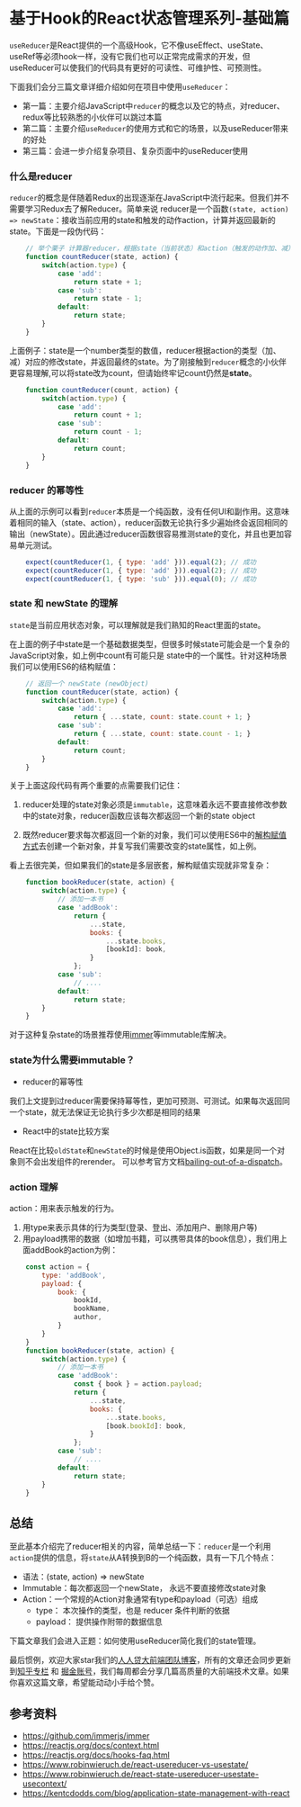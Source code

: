 
# 基于Hook的React状态管理系列-基础篇

`useReducer`是React提供的一个高级Hook，它不像useEffect、useState、useRef等必须hook一样，没有它我们也可以正常完成需求的开发，但useReducer可以使我们的代码具有更好的可读性、可维护性、可预测性。

下面我们会分三篇文章详细介绍如何在项目中使用`useReducer`：

* 第一篇：主要介绍JavaScript中`reducer`的概念以及它的特点，对reducer、redux等比较熟悉的小伙伴可以跳过本篇
* 第二篇：主要介绍`useReducer`的使用方式和它的场景，以及useReducer带来的好处
* 第三篇：会进一步介绍复杂项目、复杂页面中的useReducer使用

### 什么是reducer

`reducer`的概念是伴随着Redux的出现逐渐在JavaScript中流行起来。但我们并不需要学习Redux去了解Reducer。简单来说 reducer是一个函数`(state, action) => newState`：接收当前应用的state和触发的动作action，计算并返回最新的state。下面是一段伪代码：

```js
    // 举个栗子 计算器reducer，根据state（当前状态）和action（触发的动作加、减）参数，计算返回newState
    function countReducer(state, action) {
        switch(action.type) {
            case 'add':
                return state + 1;
            case 'sub':
                return state - 1;
            default: 
                return state;
        }
    }
```

上面例子：state是一个number类型的数值，reducer根据action的类型（加、减）对应的修改state，并返回最终的state。为了刚接触到`reducer`概念的小伙伴更容易理解,可以将state改为count，但请始终牢记count仍然是**state**。

```js
    function countReducer(count, action) {
        switch(action.type) {
            case 'add':
                return count + 1;
            case 'sub':
                return count - 1;
            default: 
                return count;
        }
    }
```

### reducer 的幂等性

从上面的示例可以看到`reducer`本质是一个纯函数，没有任何UI和副作用。这意味着相同的输入（state、action），reducer函数无论执行多少遍始终会返回相同的输出（newState）。因此通过reducer函数很容易推测state的变化，并且也更加容易单元测试。

```js
    expect(countReducer(1, { type: 'add' })).equal(2); // 成功
    expect(countReducer(1, { type: 'add' })).equal(2); // 成功
    expect(countReducer(1, { type: 'sub' })).equal(0); // 成功
```

### state 和 newState 的理解

`state`是当前应用状态对象，可以理解就是我们熟知的React里面的state。

在上面的例子中state是一个基础数据类型，但很多时候state可能会是一个复杂的JavaScript对象，如上例中count有可能只是 state中的一个属性。针对这种场景我们可以使用ES6的结构赋值：

```js
    // 返回一个 newState (newObject)
    function countReducer(state, action) {
        switch(action.type) {
            case 'add':
                return { ...state, count: state.count + 1; }
            case 'sub':
                return { ...state, count: state.count - 1; }
            default: 
                return count;
        }
    }
```

关于上面这段代码有两个重要的点需要我们记住：

1. reducer处理的state对象必须是`immutable`，这意味着永远不要直接修改参数中的state对象，reducer函数应该每次都返回一个新的state object

2. 既然reducer要求每次都返回一个新的对象，我们可以使用ES6中的[解构赋值方式](https://developer.mozilla.org/en-US/docs/Web/JavaScript/Reference/Operators/Spread_syntax)去创建一个新对象，并复写我们需要改变的state属性，如上例。

看上去很完美，但如果我们的state是多层嵌套，解构赋值实现就非常复杂：

```js
    function bookReducer(state, action) {
        switch(action.type) {
            // 添加一本书
            case 'addBook':
                return {
                    ...state,
                    books: {
                        ...state.books,
                        [bookId]: book,
                    }
                };
            case 'sub':
                // ....
            default: 
                return state;
        }
    }
```

对于这种复杂state的场景推荐使用[immer](https://github.com/immerjs/immer)等immutable库解决。

### state为什么需要immutable？

* reducer的幂等性

我们上文提到过reducer需要保持幂等性，更加可预测、可测试。如果每次返回同一个state，就无法保证无论执行多少次都是相同的结果

* React中的state比较方案

React在比较`oldState`和`newState`的时候是使用Object.is函数，如果是同一个对象则不会出发组件的rerender。
可以参考官方文档[bailing-out-of-a-dispatch](https://reactjs.org/docs/hooks-reference.html#bailing-out-of-a-dispatch)。

### action 理解

action：用来表示触发的行为。

1. 用type来表示具体的行为类型(登录、登出、添加用户、删除用户等)
2. 用payload携带的数据（如增加书籍，可以携带具体的book信息），我们用上面addBook的action为例：

```js
    const action = {
        type: 'addBook',
        payload: {
            book: {
                bookId,
                bookName,
                author,
            }
        }
    }
    function bookReducer(state, action) {
        switch(action.type) {
            // 添加一本书
            case 'addBook':
                const { book } = action.payload;
                return {
                    ...state,
                    books: {
                        ...state.books,
                        [book.bookId]: book,
                    }
                };
            case 'sub':
                // ....
            default: 
                return state;
        }
    }
```

## 总结

至此基本介绍完了reducer相关的内容，简单总结一下：`reducer`是一个利用`action`提供的信息，将`state`从A转换到B的一个纯函数，具有一下几个特点：

* 语法：(state, action) => newState
* Immutable：每次都返回一个newState， 永远不要直接修改state对象
* Action：一个常规的Action对象通常有type和payload（可选）组成
    * type： 本次操作的类型，也是 reducer 条件判断的依据
    * payload： 提供操作附带的数据信息

下篇文章我们会进入正题：如何使用useReducer简化我们的state管理。

最后惯例，欢迎大家star我们的[人人贷大前端团队博客](https://github.com/rrd-fe/blog)，所有的文章还会同步更新到[知乎专栏](https://www.zhihu.com/people/ren-ren-dai-da-qian-duan-ji-zhu-zhong-xin/activities) 和 [掘金账号](https://juejin.im/user/5cb690b851882532941dd5d9)，我们每周都会分享几篇高质量的大前端技术文章。如果你喜欢这篇文章，希望能动动小手给个赞。

## 参考资料

* https://github.com/immerjs/immer
* https://reactjs.org/docs/context.html
* https://reactjs.org/docs/hooks-faq.html
* https://www.robinwieruch.de/react-usereducer-vs-usestate/
* https://www.robinwieruch.de/react-state-usereducer-usestate-usecontext/
* https://kentcdodds.com/blog/application-state-management-with-react
